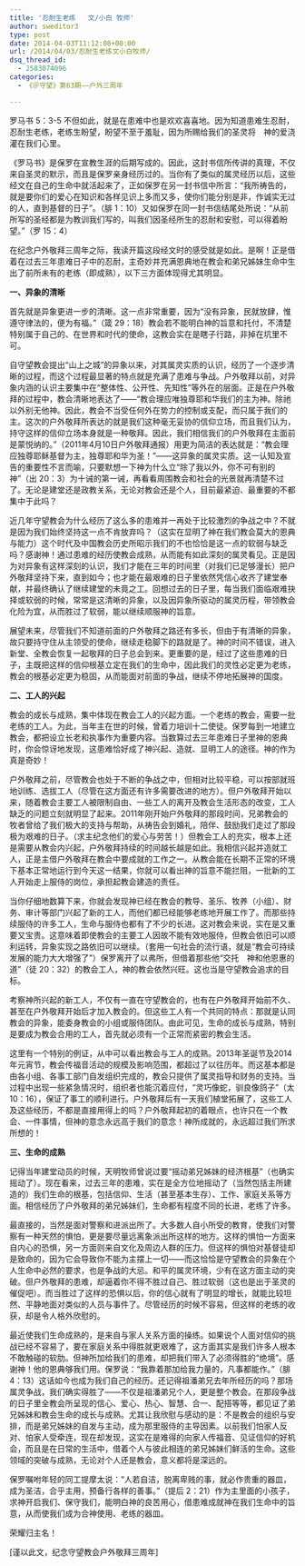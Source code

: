 ```yaml
---
title: '忍耐生老练   文/小白 牧师'
author: sweditor3
type: post
date: 2014-04-03T11:12:08+00:00
url: /2014/04/03/忍耐生老练文小白牧师/
dsq_thread_id:
  - 2583074096
categories:
  - 《＠守望》第63期——户外三周年

---
```

罗马书 5：3-5 不但如此，就是在患难中也是欢欢喜喜地。因为知道患难生忍耐，忍耐生老练，老练生盼望，盼望不至于羞耻，因为所赐给我们的圣灵将　神的爱浇灌在我们心里。

《罗马书》是保罗在宣教生涯的后期写成的。因此，这封书信所传讲的真理，不仅来自圣灵的默示，而且是保罗亲身经历过的。当你有了类似的属灵经历以后，这些经文在自己的生命中就活起来了，正如保罗在另一封书信中所言：“我所祷告的，就是要你们的爱心在知识和各样见识上多而又多，使你们能分别是非，作诚实无过的人，直到基督的日子”。（腓 1：10）又如保罗在同一封书信结尾处所说：“从前所写的圣经都是为教训我们写的，叫我们因圣经所生的忍耐和安慰，可以得着盼望。”（罗 15：4）

在纪念户外敬拜三周年之际，我读开篇这段经文时的感受就是如此。是啊！正是借着在过去三年患难日子中的忍耐，主奇妙并充满恩典地在教会和弟兄姊妹生命中生出了前所未有的老练（即成熟），以下三方面体现得尤其明显。

**一、异象的清晰**

首先就是异象更进一步的清晰。这一点非常重要，因为“没有异象，民就放肆，惟遵守律法的，便为有福。”（箴 29：18）教会若不能明白神的旨意和托付，不清楚特别属于自己的、在世界和时代的使命，这教会实在是瞎子行路，非掉在坑里不可。

自守望教会提出“山上之城”的异象以来，对其属灵实质的认识，经历了一个逐步清晰的过程，而这个过程最显著的特点就是充满了患难与争战。户外敬拜以前，对异象内涵的认识主要集中在“整体性、公开性、先知性”等外在的层面。正是在户外敬拜的过程中，教会清晰地表达了——“教会理应唯独尊耶和华我们的主为神。除祂以外别无他神。因此，教会不当受任何外在势力的控制或支配，而只属于我们的主。这次的户外敬拜所表达的就是我们这种毫无妥协的信仰立场，而且我们认为，持守这样的信仰立场本身就是一种敬拜。因此，我们相信我们的户外敬拜在主面前是蒙悦纳的。”（2011年4月10日户外敬拜通报）用更为简洁的表达就是：“教会理应独尊耶稣基督为主，独尊耶和华为圣！”——这异象的属灵实质。这一认知及宣告的重要性不言而喻，只要默想一下神为什么立“除了我以外，你不可有别的神”（出 20：3）为十诫的第一诫，再看看周围教会和社会的光景就再清楚不过了。无论是建堂还是政教关系，无论对教会还是个人，目前最紧迫、最重要的不都集中于此吗？

近几年守望教会为什么经历了这么多的患难并一再处于比较激烈的争战之中？不就是因为我们始终坚持这一点不肯放弃吗？（这实在显明了神在我们教会莫大的恩典与能力）这个时代及中国教会历史所昭示我们的不也恰恰是这一点的软弱与缺乏吗？感谢神！通过患难的经历使教会成熟，从而能有如此深刻的属灵看见。正是因为对异象有这样深刻的认识，我们才能在三年的时间里（对我们已足够漫长）把户外敬拜坚持下来，直到如今；也才能在最艰难的日子里依然凭信心收齐了建堂奉献，并最终确认了继续建堂的未竟之工。回想过去的日子里，每当我们面临艰难抉择或软弱的时候，常常是这清晰的异象，以及因异象所驱动的属灵历程，带领教会化险为宜，从而胜过了软弱，能以继续顺服神的旨意。

展望未来，尽管我们不知道前面的户外敬拜之路还有多长，但由于有清晰的异象，故只要持守住从主领受的使命，继续走稳脚下的路就是了。神的时间不错误，进入新堂、全教会恢复一起敬拜的日子总会到来。更重要的是，经过了这些患难的日子，主既把这样的信仰根基立定在我们的生命中，因此我们的灵性必定更为老练，教会的根基必定更为稳固，从而能面对前面的争战，继续不停地拓展神的国度。

**二、工人的兴起**

教会的成长与成熟，集中体现在教会工人的兴起方面。一个老练的教会，需要一批老练的工人。为此，当年主在世的时候，曾着力培训十二使徒。保罗每到一地建立教会，都把设立长老和执事作为重要内容。当数算过去三年患难日子里神的恩典时，你会惊讶地发现，这患难恰好成了神兴起、造就、显明工人的途径。神的作为真是奇妙！

户外敬拜之前，尽管教会也处于不断的争战之中，但相对比较平稳，可以按部就班地训练、选拔工人（尽管在这方面还有许多需要改进的地方）。但户外敬拜开始以来，随着教会主要工人被限制自由、一些工人的离开及教会生活形态的改变，工人缺乏的问题立刻就明显了起来。2011年刚开始户外敬拜的那段时间，兄弟教会的牧者曾给了我们极大的支持与帮助，从祷告会到婚礼，陪伴、鼓励我们走过了那段极为艰难的日子。（求主纪念他们的爱心与劳苦！）但教会工人的充实，根本上还是需要从教会内兴起，户外敬拜持续的时间越长越是如此。我相信兴起并造就工人，正是主借户外敬拜在教会中要成就的工作之一。从教会能在长期不正常的环境下基本正常地运行到今天这一结果，你就可以看出神的旨意不能拦阻，一批新的工人开始走上服侍的岗位，承担起教会建造的责任。

当你仔细地数算下来，你就会发现神已经在教会的教导、圣乐、牧养（小组）、财务、审计等部门兴起了新的工人，而他们都已经能够老练地开展工作了。而那些持续服侍的许多工人，生命与服侍也都有了不少的长进。这对教会来说，实在是又重要又宝贵。这意味着即使教会的主要工人因故不能有效地服侍，但教会依旧可以顺利运转，异象实现之路依旧可以继续。（套用一句社会的流行语，就是“教会可持续发展的能力大大增强了”）保罗离开了以弗所，但借着那些他“交托　神和他恩惠的道”（徒 20：32）的教会工人，神的教会依然兴旺。这也当是守望教会追求的目标。

考察神所兴起的新工人，不仅有一直在守望教会的，也有在户外敬拜开始前不久、甚至在户外敬拜开始后才加入教会的。但这些工人有一个共同的特点：那就是认同教会的异象，能委身教会的小组或服侍团队。由此可见，生命的成长与成熟，特别是要成为教会合用的工人，首先就必须有一个正常而紧密的教会生活。

这里有一个特别的例证，从中可以看出教会与工人的成熟。2013年圣诞节及2014年元宵节，教会传福音活动的规模及影响范围，都超过了以往历年。而这基本都是由各小组、各事工部门自发组织完成的，教会只提供了属灵指导和财务的支持。当过程中出现一些紧急情况时，组织者也能沉着应付，“灵巧像蛇，驯良像鸽子”（太 10：16），保证了事工的顺利进行。户外敬拜后有一天我们植堂拓展了，这些工人及这些经历，不都是直接用得上的吗？户外敬拜起初的着眼点，也许只在一个教会、一件事情，但神的意念永远高于我们的意念！神所成就的，永远超过我们所求所想的！

**三、生命的成熟**

记得当年建堂动员的时候，天明牧师曾说过要“摇动弟兄姊妹的经济根基”（也确实摇动了）。现在看来，过去三年的患难，实在是全方位地摇动了（当然包括主所建造的）我们生命的根基，包括信仰、生活（甚至基本生存）、工作、家庭关系等方面。相信经历了户外敬拜的弟兄姊妹们，生命都有程度不同的长进，老练了许多。

最直接的，当然是面对警察和进派出所了。大多数人自小所受的教育，使我们对警察有一种天然的惧怕，更是要尽量远离象派出所这样的地方。这样的惧怕一方面来自内心的恐惧，另一方面则来自文化及周边人群的压力。但这样的惧怕对基督徒却是致命的，因为它会导致你不能为主摆上一切——而这恰恰是守望教会的异象在个人生命中必然的要求，也是争战的大忌。和平的属灵环境，少有在这方面主动的突破。但户外敬拜的患难，却逼着你不得不胜过自己、胜过软弱（这也是出于圣灵的催促吧）。而当胜过了这样的恐惧以后，你的信心就有了明显的增长，就能比较坦然、平静地面对类似的人员与事件了。尽管经历的时候不容易，但这样的老练的收获，却是令人格外欣慰的。

最近使我们生命成熟的，是来自与家人关系方面的操练。如果说个人面对信仰的挑战已经不容易了，要在家庭关系中得胜就更艰难了，这方面其实是我们许多人根本不敢触碰的软肋。但神所加给我们的患难，却把我们带入了必须得胜的“绝境”。感谢神！他的恩典够我们用。保罗说：“我靠着那加给我力量的，凡事都能作。”（腓 4：13）这话如今也成为我们自己的经历。还记得祖潘弟兄去年所经历的吗？那场属灵争战，我们确实得胜了——不仅是祖潘弟兄个人，更是整个教会。在那段争战的日子里全教会所呈现的信心、爱心、热心、智慧、合一、配搭等等，都见证了弟兄姊妹和教会生命的成长与成熟。尤其让我欣慰与感动的是：不是教会的组织与安排，而是弟兄姊妹的自发与主动，成为那里服侍的主导因素。以前我们怕家人反对、怕家人受牵连，现在却发现，这实在是难得的向家人传福音、见证信仰的好机会，而且是在日常的生活中，借着个人与彼此相连的弟兄姊妹们鲜活的生命。这些领域的突破与成熟，无论对个人还是教会，意义都将是深远的。

保罗嘱咐年轻的同工提摩太说：“人若自洁，脱离卑贱的事，就必作贵重的器皿，成为圣洁，合乎主用，预备行各样的善事。”（提后 2：21）作为主里面的小孩子，求神开启我们、保守我们，能明白神的良苦用心，借患难成就神在我们生命中的旨意，从而使我们成为合神使用、老练的器皿。

荣耀归主名！

[谨以此文，纪念守望教会户外敬拜三周年]